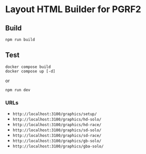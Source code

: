 # Layout HTML Builder for PGRF2

## Build
```
npm run build
```

## Test
```
docker compose build
docker compose up [-d]
```
or
```
npm run dev
```

### URLs
* `http://localhost:3100/graphics/setup/`
* `http://localhost:3100/graphics/hd-solo/`
* `http://localhost:3100/graphics/hd-race/`
* `http://localhost:3100/graphics/sd-solo/`
* `http://localhost:3100/graphics/sd-race/`
* `http://localhost:3100/graphics/gb-solo/`
* `http://localhost:3100/graphics/gba-solo/`
